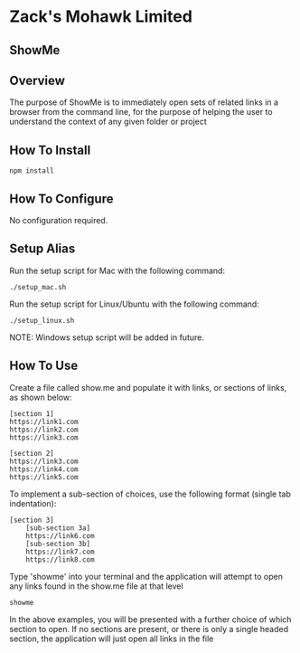 # Zack's Mohawk Limited
## ShowMe

## Overview

The purpose of ShowMe is to immediately open sets of related links in a browser from the command line, for the purpose of helping the user to understand the context of any given folder or project

## How To Install

	npm install

## How To Configure

No configuration required.

## Setup Alias

Run the setup script for Mac with the following command:

	./setup_mac.sh

Run the setup script for Linux/Ubuntu with the following command:

	./setup_linux.sh

NOTE: Windows setup script will be added in future.

## How To Use

Create a file called show.me and populate it with links, or sections of links, as shown below:

	[section 1]
	https://link1.com
	https://link2.com
	https://link3.com

	[section 2]
	https://link3.com
	https://link4.com
	https://link5.com

To implement a sub-section of choices, use the following format (single tab indentation):

	[section 3]
		[sub-section 3a]
		https://link6.com
		[sub-section 3b]
		https://link7.com
		https://link8.com

Type 'showme' into your terminal and the application will attempt to open any links found in the show.me file at that level

	showme

In the above examples, you will be presented with a further choice of which section to open. If no sections are present, or there is only a single headed section, the application will just open all links in the file